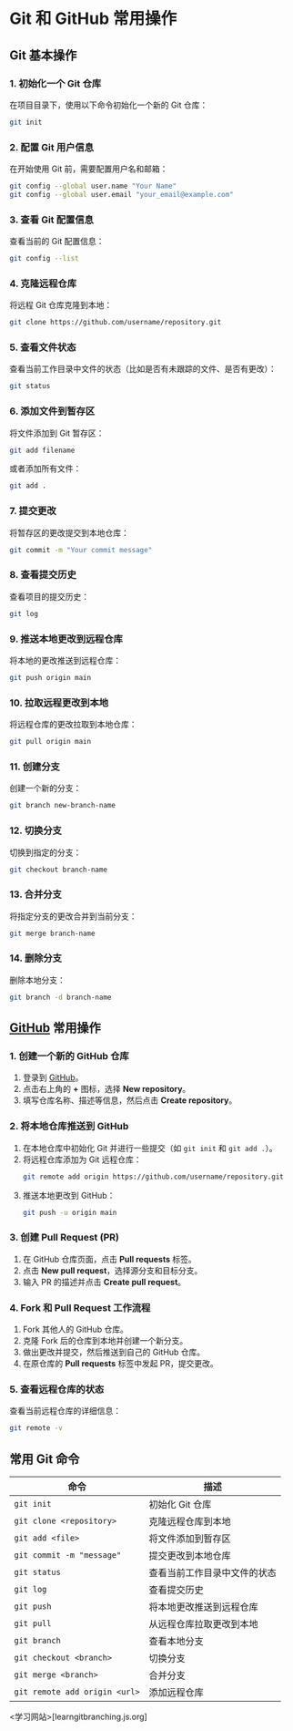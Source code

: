 
# Git 和 GitHub 常用操作

## Git 基本操作

### 1. 初始化一个 Git 仓库
在项目目录下，使用以下命令初始化一个新的 Git 仓库：
```bash
git init
```

### 2. 配置 Git 用户信息
在开始使用 Git 前，需要配置用户名和邮箱：
```bash
git config --global user.name "Your Name"
git config --global user.email "your_email@example.com"
```

### 3. 查看 Git 配置信息
查看当前的 Git 配置信息：
```bash
git config --list
```

### 4. 克隆远程仓库
将远程 Git 仓库克隆到本地：
```bash
git clone https://github.com/username/repository.git
```

### 5. 查看文件状态
查看当前工作目录中文件的状态（比如是否有未跟踪的文件、是否有更改）：
```bash
git status
```

### 6. 添加文件到暂存区
将文件添加到 Git 暂存区：
```bash
git add filename
```
或者添加所有文件：
```bash
git add .
```

### 7. 提交更改
将暂存区的更改提交到本地仓库：
```bash
git commit -m "Your commit message"
```

### 8. 查看提交历史
查看项目的提交历史：
```bash
git log
```

### 9. 推送本地更改到远程仓库
将本地的更改推送到远程仓库：
```bash
git push origin main
```

### 10. 拉取远程更改到本地
将远程仓库的更改拉取到本地仓库：
```bash
git pull origin main
```

### 11. 创建分支
创建一个新的分支：
```bash
git branch new-branch-name
```

### 12. 切换分支
切换到指定的分支：
```bash
git checkout branch-name
```

### 13. 合并分支
将指定分支的更改合并到当前分支：
```bash
git merge branch-name
```

### 14. 删除分支
删除本地分支：
```bash
git branch -d branch-name
```

## [GitHub](https://github.com/) 常用操作

### 1. 创建一个新的 GitHub 仓库
1. 登录到 [GitHub](https://github.com/)。
2. 点击右上角的 **+** 图标，选择 **New repository**。
3. 填写仓库名称、描述等信息，然后点击 **Create repository**。

### 2. 将本地仓库推送到 GitHub
1. 在本地仓库中初始化 Git 并进行一些提交（如 `git init` 和 `git add .`）。
2. 将远程仓库添加为 Git 远程仓库：
   ```bash
   git remote add origin https://github.com/username/repository.git
   ```
3. 推送本地更改到 GitHub：
   ```bash
   git push -u origin main
   ```

### 3. 创建 Pull Request (PR)
1. 在 GitHub 仓库页面，点击 **Pull requests** 标签。
2. 点击 **New pull request**，选择源分支和目标分支。
3. 输入 PR 的描述并点击 **Create pull request**。

### 4. Fork 和 Pull Request 工作流程
1. Fork 其他人的 GitHub 仓库。
2. 克隆 Fork 后的仓库到本地并创建一个新分支。
3. 做出更改并提交，然后推送到自己的 GitHub 仓库。
4. 在原仓库的 **Pull requests** 标签中发起 PR，提交更改。

### 5. 查看远程仓库的状态
查看当前远程仓库的详细信息：
```bash
git remote -v
```

## 常用 Git 命令

| 命令                         | 描述                               |
|------------------------------|------------------------------------|
| `git init`                    | 初始化 Git 仓库                   |
| `git clone <repository>`       | 克隆远程仓库到本地                 |
| `git add <file>`              | 将文件添加到暂存区                 |
| `git commit -m "message"`     | 提交更改到本地仓库                 |
| `git status`                  | 查看当前工作目录中文件的状态       |
| `git log`                     | 查看提交历史                       |
| `git push`                    | 将本地更改推送到远程仓库           |
| `git pull`                    | 从远程仓库拉取更改到本地           |
| `git branch`                  | 查看本地分支                       |
| `git checkout <branch>`       | 切换分支                           |
| `git merge <branch>`          | 合并分支                           |
| `git remote add origin <url>` | 添加远程仓库                       |


<学习网站>[learngitbranching.js.org]
